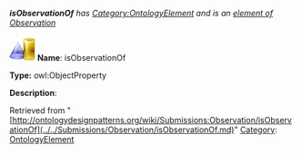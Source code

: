 ___isObservationOf__ has [Category:OntologyElement](../../Category/OntologyElement.md "Category:OntologyElement") and is an [element of](../../Property/ElementOf.md "Property:ElementOf") [Observation](../../Submissions/Observation.md "Submissions:Observation")_


  




[![ObjectProperty](../../images/thumb/c/c3/ObjectProperty.gif/45px-ObjectProperty.gif)](../../Image/ObjectProperty.gif.md "ObjectProperty")
__Name__: isObservationOf 


__Type:__ owl:ObjectProperty 


__Description__: 





Retrieved from "[http://ontologydesignpatterns.org/wiki/Submissions:Observation/isObservationOf](../../Submissions/Observation/isObservationOf.md)"
 [Category](http://ontologydesignpatterns.org/wiki/Special:Categories "Special:Categories"): [OntologyElement](../../Category/OntologyElement.md "Category:OntologyElement")